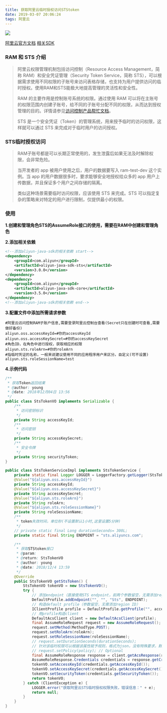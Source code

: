 ```yaml
---
title: 获取阿里云临时授权访问STStoken
date: 2019-03-07 20:06:24
tags: 阿里云
---
```


<img src="/uploads/sc01.jpg"/>
<!--more-->

[阿里云官方文档](https://www.alibabacloud.com/help/zh/doc-detail/27364.htm?spm=a2c63.p38356.b99.35.5c778d840l5Eaw)
[相关SDK](https://help.aliyun.com/document_detail/28788.html?spm=a2c4g.11186623.6.645.7f4a7905JfcrXA)

### RAM 和 STS 介绍

>阿里云权限管理机制包括访问控制（Resource Access Management，简称 RAM）和安全凭证管理（Security Token Service，简称 STS），可以根据需求使用不同权限的子账号来访问表格存储，也支持为用户提供访问的临时授权。使用RAM和STS能极大地提高管理的灵活性和安全性。
>
>RAM 的主要作用是控制账号系统的权限。通过使用 RAM 可以将在主账号的权限范围内创建子账号，给不同的子账号分配不同的权限，从而达到授权管理的目的。详情请参见[访问控制产品帮忙文档](https://www.alibabacloud.com/help/doc-detail/28627.htm)。
>
>STS 是一个安全凭证（Token）的管理系统，用来授予临时的访问权限，这样就可以通过 STS 来完成对于临时用户的访问授权。

### STS临时授权访问

>RAM子账号都是可以长期正常使用的，发生泄露后如果无法及时解除权限，会非常危险。
>
>当开发者的 app 被用户使用之后，用户的数据要写入 ram-test-dev 这个实例。当 app 的用户数据很多时，要求能够安全地授权给众多的 app 用户上传数据，并且保证多个用户之间存储的隔离。
>
>类似这种场景需要临时访问权限，应该使用 STS 来完成。STS 可以指定复杂的策略来对特定的用户进行限制，仅提供最小的权限。

### 使用

**1.创建和管理角色STS的AssumeRole接口的使用，需要在RAM中创建和管理角色**

**2.添加相关依赖**

```xml
<!--添加aliyun-java-sdk的相关依赖 start-->
<dependency>
    <groupId>com.aliyun</groupId>
    <artifactId>aliyun-java-sdk-sts</artifactId>
    <version>3.0.0</version>
</dependency>
<dependency>
    <groupId>com.aliyun</groupId>
    <artifactId>aliyun-java-sdk-core</artifactId>
    <version>3.5.0</version>
</dependency>
<!--添加aliyun-java-sdk的相关依赖 end-->
```

**3.配置文件中添加所需请求参数**

```properties
#阿里云访问控制RAM子账户信息,需要登录阿里云控制台查看(Secret只在创建时可查看,需要做好备份)
aliyun.oss.accessKeyId=#你的accessKeyId
aliyun.oss.accessKeySecret=#你的accessKeySecret
#角色ID，在角色中进行授权，获取相应的权限
aliyun.sts.roleArn=#你的roleArn
#指临时凭证的名称，一般来说建议使用不同的应用程序用户来区分。自定义(可不设置)
aliyun.sts.roleSessionName=test
```

**4.示例代码**

```java
/**
 * 获取Token返回结果
 * @author: young
 * @date: 2018年12月04日 13:56
 */
public class StsTokenVO implements Serializable {
    /**
     * 访问密钥标识
     */
    private String accessKeyId;
    /**
     * 访问密钥
     */
    private String accessKeySecret;
    /**
     * 安全令牌
     */
    private String securityToken;
}
```

```java
public class StsTokenServiceImpl implements StsTokenService {
    private static final Logger LOGGER = LoggerFactory.getLogger(StsTokenServiceImpl.class);
    @Value("${aliyun.oss.accessKeyId}")
    private String accessKeyId;
    @Value("${aliyun.oss.accessKeySecret}")
    private String accessKeySecret;
    @Value("${aliyun.sts.roleArn}")
    private String roleArn;
    @Value("${aliyun.sts.roleSessionName}")
    private String roleSessionName;
    /**
     * token失效时间，单位秒(不设置默认1小时,这里设置5分钟)
     */
    // private static final Long durationSeconds= 300L;
    private static final String ENDPOINT = "sts.aliyuncs.com";

    /**
     * 获取STStoken接口
     * @param:
     * @return: StsTokenVO
     * @author: young
     * @date: 2018/12/4 13:59
     */
    @Override
    public StsTokenVO getStsToken() {
        StsTokenVO tokenVO = new StsTokenVO();
        try {
            // 添加endpoint（直接使用STS endpoint，前两个参数留空，无需添加region ID）
            DefaultProfile.addEndpoint("", "", "Sts", ENDPOINT);
            // 构造default profile（参数留空，无需添加region ID）
            IClientProfile profile = DefaultProfile.getProfile("", accessKeyId, accessKeySecret);
            // 用profile构造client
            DefaultAcsClient client = new DefaultAcsClient(profile);
            final AssumeRoleRequest request = new AssumeRoleRequest();
            request.setMethod(MethodType.POST);
            request.setRoleArn(roleArn);
            request.setRoleSessionName(roleSessionName);
            // request.setDurationSeconds(durationSeconds);
            // 针对该临时权限可以根据该属性赋予规则，格式为json，没有特殊要求，默认为空
            // request.setPolicy(policy); // Optional
            final AssumeRoleResponse response = client.getAcsResponse(request);
            AssumeRoleResponse.Credentials credentials = response.getCredentials();
            tokenVO.setAccessKeyId(credentials.getAccessKeyId());
            tokenVO.setAccessKeySecret(credentials.getAccessKeySecret());
            tokenVO.setSecurityToken(credentials.getSecurityToken());
            return tokenVO;
        } catch (ClientException e) {
            LOGGER.error("获取阿里云STS临时授权权限失败，错误信息：" + e);
            return null;
        }
    }
}
```